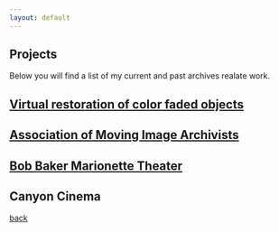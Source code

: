 ```yaml
---
layout: default
---
```


## Projects

Below you will find a list of my current and past archives realate work.

## [Virtual restoration of color faded objects](./virtual-restoration-of-color-faded-objects.html)



## [Association of Moving Image Archivists](./amia.html)



## [Bob Baker Marionette Theater](./bob-baker-marionette-theater.html)



## Canyon Cinema



[back](./)

